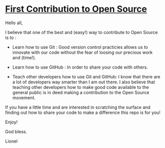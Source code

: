 # <a href="https://lionl-n.github.io/First-Contribution-to-Open-Source/" target="_blank">First Contribution to Open Source</a>

Hello all, 

I believe that one of the best and (easy!) way to contribute to Open Source is to :

- Learn how to use Git : Good version control practicies allows us to innovate with our code without the fear of loosing our precious work and (time!).

- Learn how to use GitHub : In order to share your code with others. 

- Teach other developers how to use Git and GitHub: I know that there are a lot of developers way smarter than I am out there.
I also believe that teaching other developers how to make good code available to the general public is in deed making a contribution to the Open Source movement.

If you have a little time and are interested in scratching the surface and finding out how to share your code to make a difference this repo is for you!

Enjoy!

God bless.

Lionel

